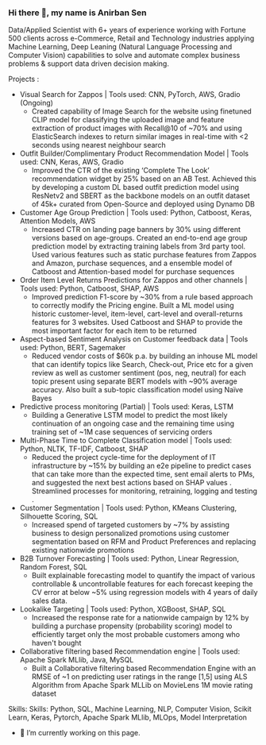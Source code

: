 ### Hi there 👋, my name is Anirban Sen

Data/Applied Scientist with 6+ years of experience working with Fortune 500 clients across e-Commerce, Retail and Technology industries applying Machine Learning, Deep Leaning (Natural Language Processing and Computer Vision) capabilities to solve and automate complex business problems & support data driven decision making.

 Projects :

+ Visual Search for Zappos | Tools used: CNN, PyTorch, AWS, Gradio (Ongoing)
  - Created capability of Image Search for the website using finetuned CLIP model for classifying the uploaded image and feature extraction of product images with Recall@10 of ~70% and using ElasticSearch indexes to return similar images in real-time with <2 seconds using nearest neighbour search
+	Outfit Builder/Complimentary Product Recommendation Model | Tools used: CNN, Keras, AWS, Gradio
    - Improved the CTR of the existing ‘Complete The Look’ recommendation widget by 25% based on an AB Test. Achieved this by developing a custom DL based outfit prediction model using ResNetv2 and SBERT as the backbone models on an outfit dataset of 45k+ curated from Open-Source and deployed using Dynamo DB 
+	Customer Age Group Prediction | Tools used: Python, Catboost, Keras, Attention Models, AWS
    - Increased CTR on landing page banners by 30% using different versions based on age-groups. Created an end-to-end age group prediction model by extracting training labels from 3rd party tool. Used various features such as static purchase features from Zappos and Amazon, purchase sequences, and a ensemble model of Catboost and Attention-based model for purchase sequences
+	Order Item Level Returns Predictions for Zappos and other channels | Tools used: Python, Catboost, SHAP, AWS
    - Improved prediction F1-score by ~30% from a rule based approach to correctly modify the Pricing engine. Built a ML model using historic customer-level, item-level, cart-level and overall-returns features for 3 websites. Used Catboost and SHAP to provide the most important factor for each item to be returned
+	Aspect-based Sentiment Analysis on Customer feedback data | Tools used: Python, BERT, Sagemaker
    - Reduced vendor costs of $60k p.a. by building an inhouse ML model that can identify topics like Search, Check-out, Price etc for a given review as well as customer sentiment (pos, neg, neutral) for each topic present using separate BERT models with ~90% average accuracy. Also built a sub-topic classification model using Naïve Bayes  
+ Predictive process monitoring (Partial) | Tools used: Keras, LSTM
  - Building a Generative LSTM model to predict the most likely continuation of an ongoing case and the remaining
time using training set of ~1M case sequences of servicing orders
+ Multi-Phase Time to Complete Classification model | Tools used: Python, NLTK, TF-IDF, Catboost, SHAP
  - Reduced the project cycle-time for the deployment of IT infrastructure by ~15% by building an e2e pipeline to
predict cases that can take more than the expected time, sent email alerts to PMs, and suggested the next best
actions based on SHAP values . Streamlined processes for monitoring, retraining, logging and testing .
+ Customer Segmentation | Tools used: Python, KMeans Clustering, Silhouette Scoring, SQL
  - Increased spend of targeted customers by ~7% by assisting business to design personalized promotions using
customer segmentation based on RFM and Product Preferences and replacing existing nationwide promotions
+ B2B Turnover Forecasting | Tools used: Python, Linear Regression, Random Forest, SQL
  - Built explainable forecasting model to quantify the impact of various controllable & uncontrollable features for
each forecast keeping the CV error at below ~5% using regression models with 4 years of daily sales data.
+ Lookalike Targeting | Tools used: Python, XGBoost, SHAP, SQL
  - Increased the response rate for a nationwide campaign by 12% by building a purchase propensity (probability
scoring) model to efficiently target only the most probable customers among who haven't bought
+ Collaborative filtering based Recommendation engine | Tools used: Apache Spark MLlib, Java, MySQL
  - Built a Collaborative filtering based Recommendation Engine with an RMSE of ~1 on predicting user ratings in the
  range [1,5] using ALS Algorithm from Apache Spark MLLib on MovieLens 1M movie rating dataset

</details>


Skills: Skills: Python, SQL, Machine Learning, NLP, Computer Vision, Scikit Learn, Keras, Pytorch, Apache Spark MLlib, MLOps, Model Interpretation

- 🔭 I’m currently working on this page. 




